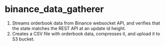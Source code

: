 # binance_data_gatherer
1. Streams orderbook data from Binance websocket API, and verifies that the state matches the REST API at an update id height.
2. Creates a CSV file with orderbook data, compresses it, and upload it to S3 bucket.